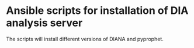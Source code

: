 # Ansible scripts for installation of DIA analysis server

The scripts will install different versions of DIANA and pyprophet.